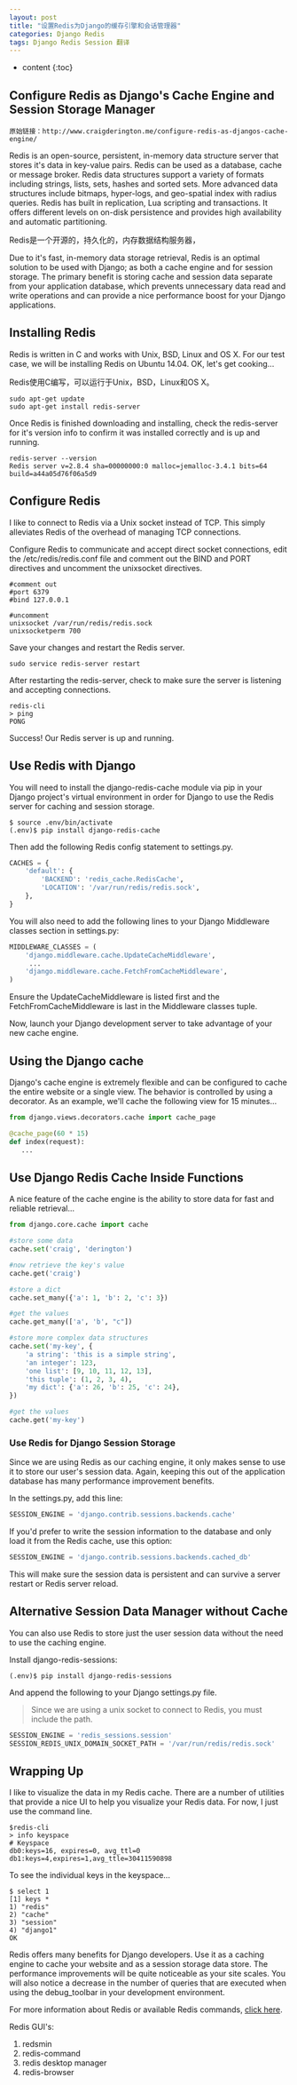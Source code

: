 ```yaml
---
layout: post
title: "设置Redis为Django的缓存引擎和会话管理器"
categories: Django Redis
tags: Django Redis Session 翻译
---
```


* content
{:toc}

## Configure Redis as Django's Cache Engine and Session Storage Manager
`原始链接：http://www.craigderington.me/configure-redis-as-djangos-cache-engine/`  

Redis is an open-source, persistent, in-memory data structure server that stores it's data in key-value pairs. Redis can be used as a database, cache or message broker. Redis data structures support a variety of formats including strings, lists, sets, hashes and sorted sets. More advanced data structures include bitmaps, hyper-logs, and geo-spatial index with radius queries. Redis has built in replication, Lua scripting and transactions. It offers different levels on on-disk persistence and provides high availability and automatic partitioning.  

Redis是一个开源的，持久化的，内存数据结构服务器，




Due to it's fast, in-memory data storage retrieval, Redis is an optimal solution to be used with Django; as both a cache engine and for session storage. The primary benefit is storing cache and session data separate from your application database, which prevents unnecessary data read and write operations and can provide a nice performance boost for your Django applications.  

## Installing Redis
Redis is written in C and works with Unix, BSD, Linux and OS X. For our test case, we will be installing Redis on Ubuntu 14.04. OK, let's get cooking...  

Redis使用C编写，可以运行于Unix，BSD，Linux和OS X。

```shell
sudo apt-get update  
sudo apt-get install redis-server  
```

Once Redis is finished downloading and installing, check the redis-server for it's version info to confirm it was installed correctly and is up and running.  

```shell
redis-server --version  
Redis server v=2.8.4 sha=00000000:0 malloc=jemalloc-3.4.1 bits=64 
build=a44a05d76f06a5d9  
```

## Configure Redis
I like to connect to Redis via a Unix socket instead of TCP. This simply alleviates Redis of the overhead of managing TCP connections.  

Configure Redis to communicate and accept direct socket connections, edit the /etc/redis/redis.conf file and comment out the BIND and PORT directives and uncomment the unixsocket directives.  

```
#comment out
#port 6379
#bind 127.0.0.1

#uncomment
unixsocket /var/run/redis/redis.sock  
unixsocketperm 700  
```

Save your changes and restart the Redis server.  

```shell
sudo service redis-server restart 
```

After restarting the redis-server, check to make sure the server is listening and accepting connections.  

```
redis-cli  
> ping
PONG
```

Success! Our Redis server is up and running.  

## Use Redis with Django
You will need to install the django-redis-cache module via pip in your Django project's virtual environment in order for Django to use the Redis server for caching and session storage.  

```shell
$ source .env/bin/activate
(.env)$ pip install django-redis-cache
```

Then add the following Redis config statement to settings.py.  

```python
CACHES = {  
    'default': {
        'BACKEND': 'redis_cache.RedisCache',
        'LOCATION': '/var/run/redis/redis.sock',
    },
}
```

You will also need to add the following lines to your Django Middleware classes section in settings.py:  

```python
MIDDLEWARE_CLASSES = (  
    'django.middleware.cache.UpdateCacheMiddleware',
     ...
    'django.middleware.cache.FetchFromCacheMiddleware',
)
```

Ensure the UpdateCacheMiddleware is listed first and the FetchFromCacheMiddleware is last in the Middleware classes tuple.  

Now, launch your Django development server to take advantage of your new cache engine.  

## Using the Django cache
Django's cache engine is extremely flexible and can be configured to cache the entire website or a single view. The behavior is controlled by using a decorator. As an example, we'll cache the following view for 15 minutes...  

```python
from django.views.decorators.cache import cache_page

@cache_page(60 * 15)
def index(request):  
   ...
```

## Use Django Redis Cache Inside Functions
A nice feature of the cache engine is the ability to store data for fast and reliable retrieval...  

```python
from django.core.cache import cache

#store some data
cache.set('craig', 'derington')

#now retrieve the key's value
cache.get('craig')

#store a dict
cache.set_many({'a': 1, 'b': 2, 'c': 3})

#get the values
cache.get_many(['a', 'b', "c"])

#store more complex data structures
cache.set('my-key', {  
    'a string': 'this is a simple string',
    'an integer': 123,
    'one list': [9, 10, 11, 12, 13],
    'this tuple': (1, 2, 3, 4),
    'my dict': {'a': 26, 'b': 25, 'c': 24},
})

#get the values
cache.get('my-key')
```

### Use Redis for Django Session Storage
Since we are using Redis as our caching engine, it only makes sense to use it to store our user's session data. Again, keeping this out of the application database has many performance improvement benefits.  

In the settings.py, add this line:  

```python
SESSION_ENGINE = 'django.contrib.sessions.backends.cache'
```

If you'd prefer to write the session information to the database and only load it from the Redis cache, use this option:  

```python
SESSION_ENGINE = 'django.contrib.sessions.backends.cached_db'
```

This will make sure the session data is persistent and can survive a server restart or Redis server reload.  

## Alternative Session Data Manager without Cache
You can also use Redis to store just the user session data without the need to use the caching engine.  

Install django-redis-sessions:  

```shell
(.env)$ pip install django-redis-sessions
```

And append the following to your Django settings.py file.  

>Since we are using a unix socket to connect to Redis, you must include the path.

```python
SESSION_ENGINE = 'redis_sessions.session'  
SESSION_REDIS_UNIX_DOMAIN_SOCKET_PATH = '/var/run/redis/redis.sock'  
```

## Wrapping Up
I like to visualize the data in my Redis cache. There are a number of utilities that provide a nice UI to help you visualize your Redis data. For now, I just use the command line.  

```shell
$redis-cli
> info keyspace
# Keyspace
db0:keys=16, expires=0, avg_ttl=0  
db1:keys=4,expires=1,avg_ttle=30411590898  
```

To see the individual keys in the keyspace...  

```shell
$ select 1
[1] keys *
1) "redis"  
2) "cache"  
3) "session"  
4) "django1"  
OK  
```

Redis offers many benefits for Django developers. Use it as a caching engine to cache your website and as a session storage data store. The performance improvements will be quite noticeable as your site scales. You will also notice a decrease in the number of queries that are executed when using the debug_toolbar in your development environment.  

For more information about Redis or available Redis commands, [click here](http://redis.io/commands).  

Redis GUI's:   
1. redsmin 
2. redis-command 
3. redis desktop manager 
4. redis-browser

